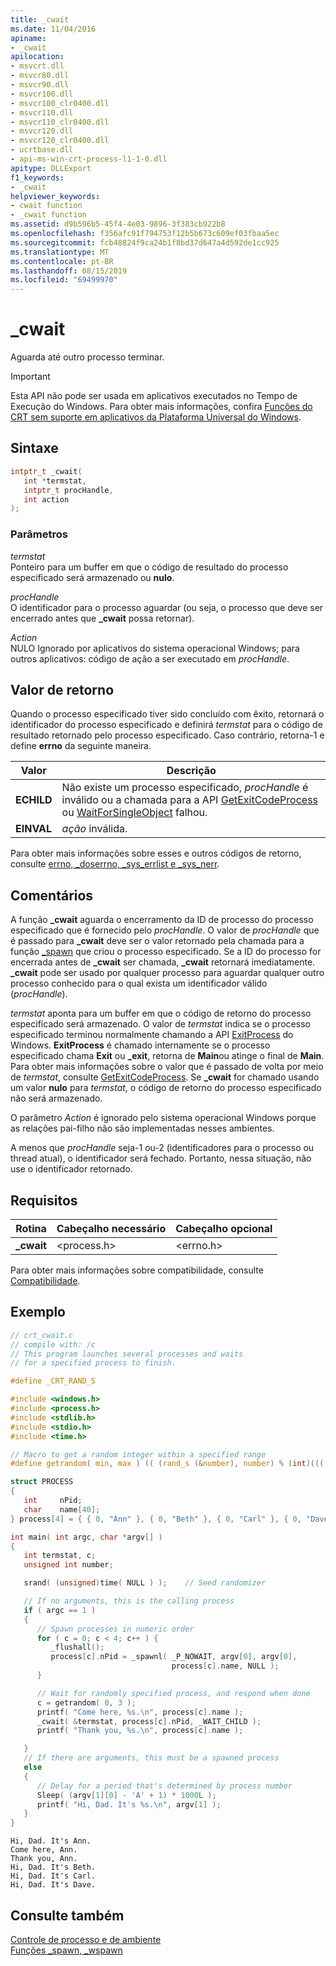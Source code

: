 ```yaml
---
title: _cwait
ms.date: 11/04/2016
apiname:
- _cwait
apilocation:
- msvcrt.dll
- msvcr80.dll
- msvcr90.dll
- msvcr100.dll
- msvcr100_clr0400.dll
- msvcr110.dll
- msvcr110_clr0400.dll
- msvcr120.dll
- msvcr120_clr0400.dll
- ucrtbase.dll
- api-ms-win-crt-process-l1-1-0.dll
apitype: DLLExport
f1_keywords:
- _cwait
helpviewer_keywords:
- cwait function
- _cwait function
ms.assetid: d9b596b5-45f4-4e03-9896-3f383cb922b8
ms.openlocfilehash: f356afc91f794753f12b5b673c609ef03fbaa5ec
ms.sourcegitcommit: fcb48824f9ca24b1f8bd37d647a4d592de1cc925
ms.translationtype: MT
ms.contentlocale: pt-BR
ms.lasthandoff: 08/15/2019
ms.locfileid: "69499970"
---
```

# <a name="_cwait"></a>_cwait

Aguarda até outro processo terminar.

> [!IMPORTANT]
> Esta API não pode ser usada em aplicativos executados no Tempo de Execução do Windows. Para obter mais informações, confira [Funções do CRT sem suporte em aplicativos da Plataforma Universal do Windows](../../cppcx/crt-functions-not-supported-in-universal-windows-platform-apps.md).

## <a name="syntax"></a>Sintaxe

```C
intptr_t _cwait(
   int *termstat,
   intptr_t procHandle,
   int action
);
```

### <a name="parameters"></a>Parâmetros

*termstat*<br/>
Ponteiro para um buffer em que o código de resultado do processo especificado será armazenado ou **nulo**.

*procHandle*<br/>
O identificador para o processo aguardar (ou seja, o processo que deve ser encerrado antes que **_cwait** possa retornar).

*Action*<br/>
NULO Ignorado por aplicativos do sistema operacional Windows; para outros aplicativos: código de ação a ser executado em *procHandle*.

## <a name="return-value"></a>Valor de retorno

Quando o processo especificado tiver sido concluído com êxito, retornará o identificador do processo especificado e definirá *termstat* para o código de resultado retornado pelo processo especificado. Caso contrário, retorna-1 e define **errno** da seguinte maneira.

|Valor|Descrição|
|-----------|-----------------|
|**ECHILD**|Não existe um processo especificado, *procHandle* é inválido ou a chamada para a API [GetExitCodeProcess](/windows/win32/api/processthreadsapi/nf-processthreadsapi-getexitcodeprocess) ou [WaitForSingleObject](/windows/win32/api/synchapi/nf-synchapi-waitforsingleobject) falhou.|
|**EINVAL**|*ação* inválida.|

Para obter mais informações sobre esses e outros códigos de retorno, consulte [errno, _doserrno, _sys_errlist e _sys_nerr](../../c-runtime-library/errno-doserrno-sys-errlist-and-sys-nerr.md).

## <a name="remarks"></a>Comentários

A função **_cwait** aguarda o encerramento da ID de processo do processo especificado que é fornecido pelo *procHandle*. O valor de *procHandle* que é passado para **_cwait** deve ser o valor retornado pela chamada para a função [_spawn](../../c-runtime-library/spawn-wspawn-functions.md) que criou o processo especificado. Se a ID do processo for encerrada antes de **_cwait** ser chamada, **_cwait** retornará imediatamente. **_cwait** pode ser usado por qualquer processo para aguardar qualquer outro processo conhecido para o qual exista um identificador válido (*procHandle*).

*termstat* aponta para um buffer em que o código de retorno do processo especificado será armazenado. O valor de *termstat* indica se o processo especificado terminou normalmente chamando a API [ExitProcess](/windows/win32/api/processthreadsapi/nf-processthreadsapi-exitprocess) do Windows. **ExitProcess** é chamado internamente se o processo especificado chama **Exit** ou **_exit**, retorna de **Main**ou atinge o final de **Main**. Para obter mais informações sobre o valor que é passado de volta por meio de *termstat*, consulte [GetExitCodeProcess](/windows/win32/api/processthreadsapi/nf-processthreadsapi-getexitcodeprocess). Se **_cwait** for chamado usando um valor **nulo** para *termstat*, o código de retorno do processo especificado não será armazenado.

O parâmetro *Action* é ignorado pelo sistema operacional Windows porque as relações pai-filho não são implementadas nesses ambientes.

A menos que *procHandle* seja-1 ou-2 (identificadores para o processo ou thread atual), o identificador será fechado. Portanto, nessa situação, não use o identificador retornado.

## <a name="requirements"></a>Requisitos

|Rotina|Cabeçalho necessário|Cabeçalho opcional|
|-------------|---------------------|---------------------|
|**_cwait**|\<process.h>|\<errno.h>|

Para obter mais informações sobre compatibilidade, consulte [Compatibilidade](../../c-runtime-library/compatibility.md).

## <a name="example"></a>Exemplo

```C
// crt_cwait.c
// compile with: /c
// This program launches several processes and waits
// for a specified process to finish.

#define _CRT_RAND_S

#include <windows.h>
#include <process.h>
#include <stdlib.h>
#include <stdio.h>
#include <time.h>

// Macro to get a random integer within a specified range
#define getrandom( min, max ) (( (rand_s (&number), number) % (int)((( max ) + 1 ) - ( min ))) + ( min ))

struct PROCESS
{
   int     nPid;
   char    name[40];
} process[4] = { { 0, "Ann" }, { 0, "Beth" }, { 0, "Carl" }, { 0, "Dave" } };

int main( int argc, char *argv[] )
{
   int termstat, c;
   unsigned int number;

   srand( (unsigned)time( NULL ) );    // Seed randomizer

   // If no arguments, this is the calling process
   if ( argc == 1 )
   {
      // Spawn processes in numeric order
      for ( c = 0; c < 4; c++ ) {
         _flushall();
         process[c].nPid = _spawnl( _P_NOWAIT, argv[0], argv[0],
                                    process[c].name, NULL );
      }

      // Wait for randomly specified process, and respond when done
      c = getrandom( 0, 3 );
      printf( "Come here, %s.\n", process[c].name );
      _cwait( &termstat, process[c].nPid, _WAIT_CHILD );
      printf( "Thank you, %s.\n", process[c].name );

   }
   // If there are arguments, this must be a spawned process
   else
   {
      // Delay for a period that's determined by process number
      Sleep( (argv[1][0] - 'A' + 1) * 1000L );
      printf( "Hi, Dad. It's %s.\n", argv[1] );
   }
}
```

```Output
Hi, Dad. It's Ann.
Come here, Ann.
Thank you, Ann.
Hi, Dad. It's Beth.
Hi, Dad. It's Carl.
Hi, Dad. It's Dave.
```

## <a name="see-also"></a>Consulte também

[Controle de processo e de ambiente](../../c-runtime-library/process-and-environment-control.md)<br/>
[Funções _spawn, _wspawn](../../c-runtime-library/spawn-wspawn-functions.md)<br/>
